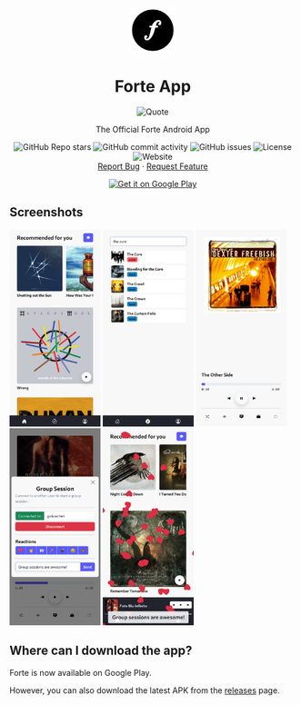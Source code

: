 <div align="center">
    <a href="https://github.com/kaangiray26/forte-app">
        <img src="images/app_icon.png" alt="Forte Logo" width="80" height="80">
    </a>
    <h1 align="center">Forte App</h1>
    <img alt="Quote" src="https://img.shields.io/badge/OWN%20YOUR%20MUSIC-blue?style=flat-square">
    <p align="center">
        The Official Forte Android App
        <br />
        <div align="center">
            <img alt="GitHub Repo stars" src="https://img.shields.io/github/stars/kaangiray26/forte-app?style=flat-square">
            <img alt="GitHub commit activity" src="https://img.shields.io/github/commit-activity/m/kaangiray26/forte-app?style=flat-square">
            <img alt="GitHub issues" src="https://img.shields.io/github/issues/kaangiray26/forte-app?style=flat-square">
            <img alt="License" src="https://img.shields.io/github/license/kaangiray26/forte-app.svg?style=flat-square">
            <img alt="Website" src="https://img.shields.io/website?down_color=red&down_message=offline&style=flat-square&up_color=success&up_message=online&url=https%3A%2F%2Fforte.buzl.uk">
        </div>
        <a href="https://github.com/kaangiray26/forte-app/issues">Report Bug</a>
        ·
        <a href="https://github.com/kaangiray26/forte-app/issues">Request Feature</a>
    </p>
</div>

<div align="center">
    <a href='https://play.google.com/store/apps/details?id=forte.buzl.uk&pcampaignid=pcampaignidMKT-Other-global-all-co-prtnr-py-PartBadge-Mar2515-1'><img alt='Get it on Google Play' src='https://play.google.com/intl/en_us/badges/static/images/badges/en_badge_web_generic.png'/ width="240"></a>
</div>


## Screenshots

[<img src="images/screenshot_1.png" width=160>](images/screenshot_1.png)
[<img src="images/screenshot_2.png" width=160>](images/screenshot_2.png)
[<img src="images/screenshot_3.png" width=160>](images/screenshot_3.png)
[<img src="images/screenshot_4.png" width=160>](images/screenshot_4.png)
[<img src="images/screenshot_5.png" width=160>](images/screenshot_5.png)

## Where can I download the app?
Forte is now available on Google Play.

However, you can also download the latest APK from the [releases](https://github.com/kaangiray26/forte-app/releases) page.
</div>
